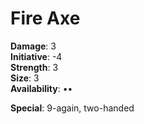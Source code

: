 # Fire Axe

**Damage**: 3\
**Initiative**: -4\
**Strength**: 3\
**Size**: 3\
**Availability**: ••

**Special**: 9-again, two-handed